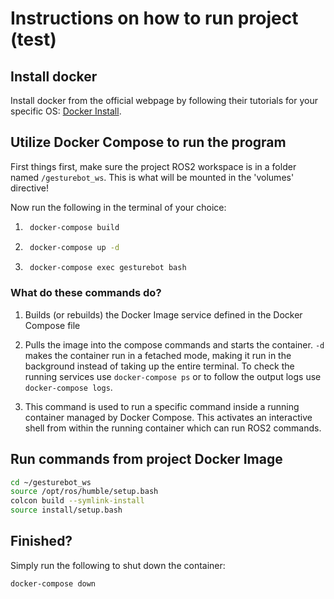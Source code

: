 
# Instructions on how to run project (test)

## Install docker

Install docker from the official webpage by following their tutorials for your specific OS: 
[Docker Install](https://docs.docker.com/engine/install/).

## Utilize Docker Compose to run the program

First things first, make sure the project ROS2 workspace is in a folder named `/gesturebot_ws`.
This is what will be mounted in the 'volumes' directive!

Now run the following in the terminal of your choice:

1. ```bash
    docker-compose build
    ```

2. ```bash
    docker-compose up -d
    ```

3. ```bash
    docker-compose exec gesturebot bash
    ```

### What do these commands do?

1. Builds (or rebuilds) the Docker Image service defined in the Docker Compose file

2. Pulls the image into the compose commands and starts the container. `-d` makes the container run in a fetached mode, making it run in the background instead of taking up the entire terminal. To check the running services use `docker-compose ps` or to follow the output logs use `docker-compose logs`. 

3. This command is used to run a specific command inside a running container managed by Docker Compose. This activates an interactive shell from within the running container which can run ROS2 commands. 

## Run commands from project Docker Image 

```bash
cd ~/gesturebot_ws
source /opt/ros/humble/setup.bash
colcon build --symlink-install
source install/setup.bash
```

## Finished?

Simply run the following to shut down the container:

```bash
docker-compose down
```
